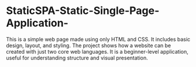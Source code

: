 # StaticSPA-Static-Single-Page-Application-
This is a simple web page made using only HTML and CSS. It includes basic design, layout, and styling. The project shows how a website can be created with just two core web languages. It is a beginner-level application, useful for understanding structure and visual presentation.
